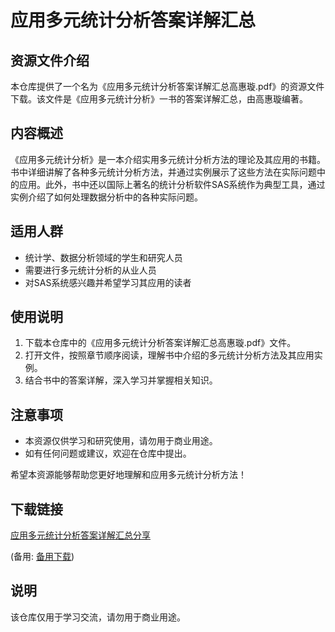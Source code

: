 # 应用多元统计分析答案详解汇总

## 资源文件介绍

本仓库提供了一个名为《应用多元统计分析答案详解汇总高惠璇.pdf》的资源文件下载。该文件是《应用多元统计分析》一书的答案详解汇总，由高惠璇编著。

## 内容概述

《应用多元统计分析》是一本介绍实用多元统计分析方法的理论及其应用的书籍。书中详细讲解了各种多元统计分析方法，并通过实例展示了这些方法在实际问题中的应用。此外，书中还以国际上著名的统计分析软件SAS系统作为典型工具，通过实例介绍了如何处理数据分析中的各种实际问题。

## 适用人群

- 统计学、数据分析领域的学生和研究人员
- 需要进行多元统计分析的从业人员
- 对SAS系统感兴趣并希望学习其应用的读者

## 使用说明

1. 下载本仓库中的《应用多元统计分析答案详解汇总高惠璇.pdf》文件。
2. 打开文件，按照章节顺序阅读，理解书中介绍的多元统计分析方法及其应用实例。
3. 结合书中的答案详解，深入学习并掌握相关知识。

## 注意事项

- 本资源仅供学习和研究使用，请勿用于商业用途。
- 如有任何问题或建议，欢迎在仓库中提出。

希望本资源能够帮助您更好地理解和应用多元统计分析方法！

## 下载链接
[应用多元统计分析答案详解汇总分享](https://pan.quark.cn/s/cdf4f86134d7) 

(备用: [备用下载](https://pan.baidu.com/s/1cq5T8BcA5Vl-BoI3tIfKcw?pwd=1234))

## 说明

该仓库仅用于学习交流，请勿用于商业用途。
